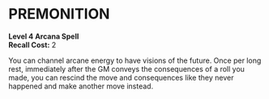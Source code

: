 # PREMONITION

**Level 4 Arcana Spell**  
**Recall Cost:** 2

You can channel arcane energy to have visions of the future. Once per long rest, immediately after the GM conveys the consequences of a roll you made, you can rescind the move and consequences like they never happened and make another move instead.